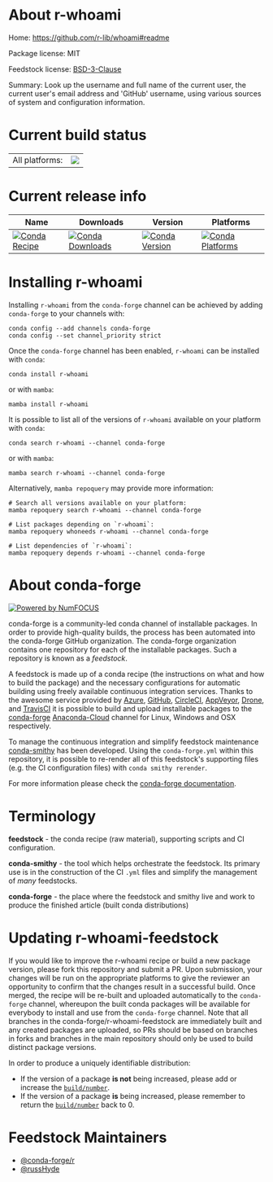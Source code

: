 About r-whoami
==============

Home: https://github.com/r-lib/whoami#readme

Package license: MIT

Feedstock license: [BSD-3-Clause](https://github.com/conda-forge/r-whoami-feedstock/blob/main/LICENSE.txt)

Summary: Look up the username and full name of the current user, the current user's email address and 'GitHub' username, using various sources of system and configuration information.

Current build status
====================


<table><tr><td>All platforms:</td>
    <td>
      <a href="https://dev.azure.com/conda-forge/feedstock-builds/_build/latest?definitionId=4285&branchName=main">
        <img src="https://dev.azure.com/conda-forge/feedstock-builds/_apis/build/status/r-whoami-feedstock?branchName=main">
      </a>
    </td>
  </tr>
</table>

Current release info
====================

| Name | Downloads | Version | Platforms |
| --- | --- | --- | --- |
| [![Conda Recipe](https://img.shields.io/badge/recipe-r--whoami-green.svg)](https://anaconda.org/conda-forge/r-whoami) | [![Conda Downloads](https://img.shields.io/conda/dn/conda-forge/r-whoami.svg)](https://anaconda.org/conda-forge/r-whoami) | [![Conda Version](https://img.shields.io/conda/vn/conda-forge/r-whoami.svg)](https://anaconda.org/conda-forge/r-whoami) | [![Conda Platforms](https://img.shields.io/conda/pn/conda-forge/r-whoami.svg)](https://anaconda.org/conda-forge/r-whoami) |

Installing r-whoami
===================

Installing `r-whoami` from the `conda-forge` channel can be achieved by adding `conda-forge` to your channels with:

```
conda config --add channels conda-forge
conda config --set channel_priority strict
```

Once the `conda-forge` channel has been enabled, `r-whoami` can be installed with `conda`:

```
conda install r-whoami
```

or with `mamba`:

```
mamba install r-whoami
```

It is possible to list all of the versions of `r-whoami` available on your platform with `conda`:

```
conda search r-whoami --channel conda-forge
```

or with `mamba`:

```
mamba search r-whoami --channel conda-forge
```

Alternatively, `mamba repoquery` may provide more information:

```
# Search all versions available on your platform:
mamba repoquery search r-whoami --channel conda-forge

# List packages depending on `r-whoami`:
mamba repoquery whoneeds r-whoami --channel conda-forge

# List dependencies of `r-whoami`:
mamba repoquery depends r-whoami --channel conda-forge
```


About conda-forge
=================

[![Powered by
NumFOCUS](https://img.shields.io/badge/powered%20by-NumFOCUS-orange.svg?style=flat&colorA=E1523D&colorB=007D8A)](https://numfocus.org)

conda-forge is a community-led conda channel of installable packages.
In order to provide high-quality builds, the process has been automated into the
conda-forge GitHub organization. The conda-forge organization contains one repository
for each of the installable packages. Such a repository is known as a *feedstock*.

A feedstock is made up of a conda recipe (the instructions on what and how to build
the package) and the necessary configurations for automatic building using freely
available continuous integration services. Thanks to the awesome service provided by
[Azure](https://azure.microsoft.com/en-us/services/devops/), [GitHub](https://github.com/),
[CircleCI](https://circleci.com/), [AppVeyor](https://www.appveyor.com/),
[Drone](https://cloud.drone.io/welcome), and [TravisCI](https://travis-ci.com/)
it is possible to build and upload installable packages to the
[conda-forge](https://anaconda.org/conda-forge) [Anaconda-Cloud](https://anaconda.org/)
channel for Linux, Windows and OSX respectively.

To manage the continuous integration and simplify feedstock maintenance
[conda-smithy](https://github.com/conda-forge/conda-smithy) has been developed.
Using the ``conda-forge.yml`` within this repository, it is possible to re-render all of
this feedstock's supporting files (e.g. the CI configuration files) with ``conda smithy rerender``.

For more information please check the [conda-forge documentation](https://conda-forge.org/docs/).

Terminology
===========

**feedstock** - the conda recipe (raw material), supporting scripts and CI configuration.

**conda-smithy** - the tool which helps orchestrate the feedstock.
                   Its primary use is in the construction of the CI ``.yml`` files
                   and simplify the management of *many* feedstocks.

**conda-forge** - the place where the feedstock and smithy live and work to
                  produce the finished article (built conda distributions)


Updating r-whoami-feedstock
===========================

If you would like to improve the r-whoami recipe or build a new
package version, please fork this repository and submit a PR. Upon submission,
your changes will be run on the appropriate platforms to give the reviewer an
opportunity to confirm that the changes result in a successful build. Once
merged, the recipe will be re-built and uploaded automatically to the
`conda-forge` channel, whereupon the built conda packages will be available for
everybody to install and use from the `conda-forge` channel.
Note that all branches in the conda-forge/r-whoami-feedstock are
immediately built and any created packages are uploaded, so PRs should be based
on branches in forks and branches in the main repository should only be used to
build distinct package versions.

In order to produce a uniquely identifiable distribution:
 * If the version of a package **is not** being increased, please add or increase
   the [``build/number``](https://docs.conda.io/projects/conda-build/en/latest/resources/define-metadata.html#build-number-and-string).
 * If the version of a package **is** being increased, please remember to return
   the [``build/number``](https://docs.conda.io/projects/conda-build/en/latest/resources/define-metadata.html#build-number-and-string)
   back to 0.

Feedstock Maintainers
=====================

* [@conda-forge/r](https://github.com/conda-forge/r/)
* [@russHyde](https://github.com/russHyde/)

